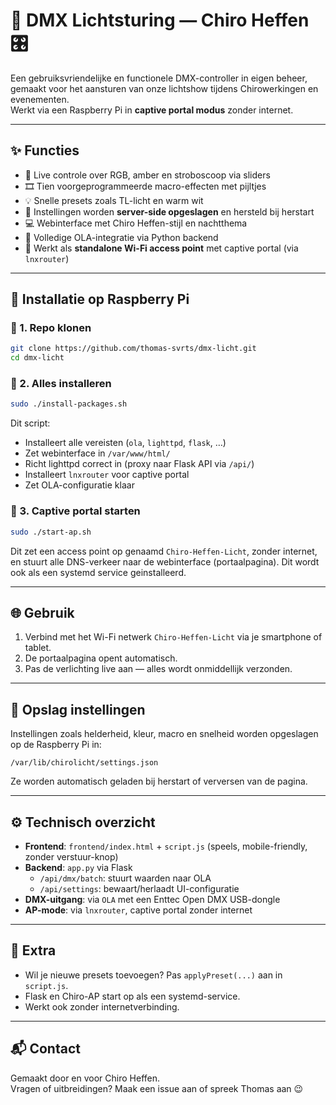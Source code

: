 # 🌈 DMX Lichtsturing — Chiro Heffen 🎛️

Een gebruiksvriendelijke en functionele DMX-controller in eigen beheer, gemaakt voor het aansturen van onze lichtshow tijdens Chirowerkingen en evenementen.  
Werkt via een Raspberry Pi in **captive portal modus** zonder internet.

---

## ✨ Functies

- 🎨 Live controle over RGB, amber en stroboscoop via sliders  
- 🎞️ Tien voorgeprogrammeerde macro-effecten met pijltjes  
- 💡 Snelle presets zoals TL-licht en warm wit  
- 🔁 Instellingen worden **server-side opgeslagen** en hersteld bij herstart  
- 💻 Webinterface met Chiro Heffen-stijl en nachtthema  
- 🔌 Volledige OLA-integratie via Python backend  
- 📡 Werkt als **standalone Wi-Fi access point** met captive portal (via `lnxrouter`)

---

## 🚀 Installatie op Raspberry Pi

### 🔧 1. Repo klonen

```bash
git clone https://github.com/thomas-svrts/dmx-licht.git
cd dmx-licht
```

### 🧰 2. Alles installeren

```bash
sudo ./install-packages.sh
```

Dit script:
- Installeert alle vereisten (`ola`, `lighttpd`, `flask`, …)
- Zet webinterface in `/var/www/html/`
- Richt lighttpd correct in (proxy naar Flask API via `/api/`)
- Installeert `lnxrouter` voor captive portal
- Zet OLA-configuratie klaar

### 📡 3. Captive portal starten

```bash
sudo ./start-ap.sh
```

Dit zet een access point op genaamd `Chiro-Heffen-Licht`, zonder internet, en stuurt alle DNS-verkeer naar de webinterface (portaalpagina).
Dit wordt ook als een systemd service geinstalleerd.

---

## 🌐 Gebruik

1. Verbind met het Wi-Fi netwerk `Chiro-Heffen-Licht` via je smartphone of tablet.
2. De portaalpagina opent automatisch.
3. Pas de verlichting live aan — alles wordt onmiddellijk verzonden.

---

## 🧠 Opslag instellingen

Instellingen zoals helderheid, kleur, macro en snelheid worden opgeslagen op de Raspberry Pi in:

```
/var/lib/chirolicht/settings.json
```

Ze worden automatisch geladen bij herstart of verversen van de pagina.

---

## ⚙️ Technisch overzicht

- **Frontend**: `frontend/index.html` + `script.js` (speels, mobile-friendly, zonder verstuur-knop)
- **Backend**: `app.py` via Flask  
  - `/api/dmx/batch`: stuurt waarden naar OLA  
  - `/api/settings`: bewaart/herlaadt UI-configuratie
- **DMX-uitgang**: via `OLA` met een Enttec Open DMX USB-dongle
- **AP-mode**: via `lnxrouter`, captive portal zonder internet


---

## 📄 Extra

- Wil je nieuwe presets toevoegen? Pas `applyPreset(...)` aan in `script.js`.
- Flask en Chiro-AP start op als een systemd-service.
- Werkt ook zonder internetverbinding.

---

## 📬 Contact

Gemaakt door en voor Chiro Heffen.  
Vragen of uitbreidingen? Maak een issue aan of spreek Thomas aan 😉
